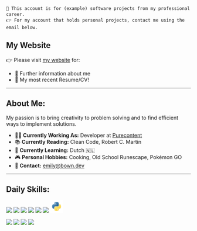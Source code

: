 ```
📣 This account is for (example) software projects from my professional career.
👉 For my account that holds personal projects, contact me using the email below.
```

## My Website
👉 Please visit [my website](https://www.bown.dev/) for:
- 👋 Further information about me
- 📜 My most recent Resume/CV!

***

## About Me:
My passion is to bring creativity to problem solving and to find efficient ways to implement solutions.

- 👩‍💻 **Currently Working As:** Developer at [Purecontent](https://purecontent.com/)
- 📚 **Currently Reading:** Clean Code, Robert C. Martin
- 🌱 **Currently Learning:** Dutch 🇳🇱
- 🎮 **Personal Hobbies:** Cooking, Old School Runescape, Pokémon GO
- 📧 **Contact:** [emily@bown.dev](mailto:emily@bown.dev)

***

## Daily Skills:
<code><img height="35" src="https://upload.wikimedia.org/wikipedia/commons/thumb/1/10/CSS3_and_HTML5_logos_and_wordmarks.svg/791px-CSS3_and_HTML5_logos_and_wordmarks.svg.png"></code>
<code><img height="35" src="https://i0.wp.com/theicom.org/wp-content/uploads/2016/03/js-logo.png"></code>
<code><img height="35" src="https://static-00.iconduck.com/assets.00/typescript-icon-icon-1024x1024-vh3pfez8.png"></code>
<code><img height="35" src="https://upload.wikimedia.org/wikipedia/commons/thumb/d/d9/Node.js_logo.svg/2560px-Node.js_logo.svg.png"></code>
<code><img height="35" src="https://upload.wikimedia.org/wikipedia/commons/thumb/0/09/Wordpress-Logo.svg/768px-Wordpress-Logo.svg.png"></code>
<code><img height="35" src="https://user-images.githubusercontent.com/25491843/216659305-2646734a-89c7-4c99-8f91-ad806157c75a.svg"></code>
<code><img height="35" src="https://raw.githubusercontent.com/github/explore/80688e429a7d4ef2fca1e82350fe8e3517d3494d/topics/python/python.png"></code>

<code><img height="35" src="https://upload.wikimedia.org/wikipedia/commons/thumb/3/34/Microsoft_Office_Excel_%282019%E2%80%93present%29.svg/1101px-Microsoft_Office_Excel_%282019%E2%80%93present%29.svg.png"></code>
<code><img height="35" src="https://b.thumbs.redditmedia.com/9Zjm6FK-8R8QQUtfKl4JmYr7Wb8_XfshRkXv38XcANM.png"></code>
<code><img height="35" src="https://user-images.githubusercontent.com/25491843/216658246-49ef9858-bac1-424a-86be-e21dab7c7e64.png"></code>
<code><img height="35" src="https://user-images.githubusercontent.com/25491843/216652581-86ee19c8-d1ea-4e76-95a6-ea729f24d5a2.png"></code>
